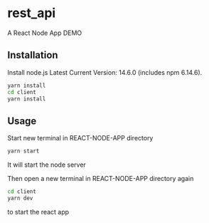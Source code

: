 # rest_api

A React Node App DEMO

## Installation

Install node.js Latest Current Version: 14.6.0 (includes npm 6.14.6).

```bash
yarn install
cd client
yarn install
```

## Usage

Start new terminal in REACT-NODE-APP directory
```bash
yarn start
```
It will start the node server

Then open a new terminal in REACT-NODE-APP directory again
```bash
cd client
yarn dev
```
to start the react app